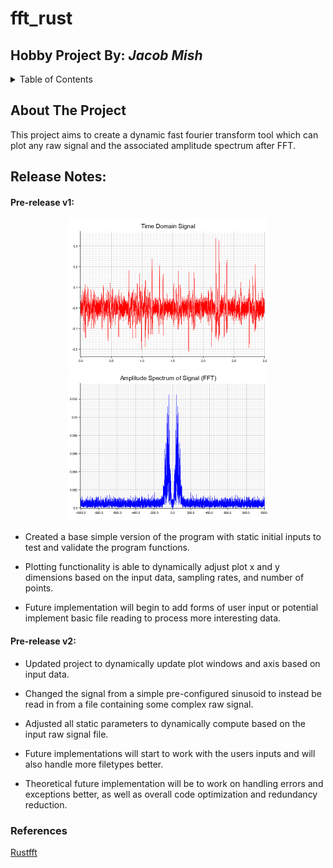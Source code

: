 # fft_rust
## Hobby Project By: *Jacob Mish*

<!-- TABLE OF CONTENTS -->
<details>
  <summary>Table of Contents</summary>
  <ol>
    <li>
      <a href="#about-the-project">About The Project</a>
    </li>
    <li>
      <a href="#release-notes">Release Notes</a>
      <ul>
        <li><a href="#pre-release-v1">Pre-v1</a></li>
      </ul>
    </li>
    <li>
      <a href="#references">References</a>
    </li>
    
    
  </ol>
</details>

## About The Project

This project aims to create a dynamic fast fourier transform tool which can plot any raw signal and the associated amplitude spectrum after FFT.


## Release Notes:

#### Pre-release v1:


<p align="center">
  <img width="320" height="240" src="https://github.com/Feromond/fft_rust/blob/master/raw_signal.png?raw=true">
  <img width="320" height="240" src="https://github.com/Feromond/fft_rust/blob/master/amplitude_spectrum.png?raw=true">
  
</p>


- Created a base simple version of the program with static initial inputs to test and validate the program functions. 
- Plotting functionality is able to dynamically adjust plot x and y dimensions based on the input data, sampling rates, and number of points.

- Future implementation will begin to add forms of user input or potential implement basic file reading to process more interesting data.

#### Pre-release v2:

- Updated project to dynamically update plot windows and axis based on input data.
- Changed the signal from a simple pre-configured sinusoid to instead be read in from a file containing some complex raw signal.
- Adjusted all static parameters to dynamically compute based on the input raw signal file.

- Future implementations will start to work with the users inputs and will also handle more filetypes better.
- Theoretical future implementation will be to work on handling errors and exceptions better, as well as overall code optimization and redundancy reduction.


### References

[Rustfft](https://docs.rs/rustfft/latest/rustfft/)

